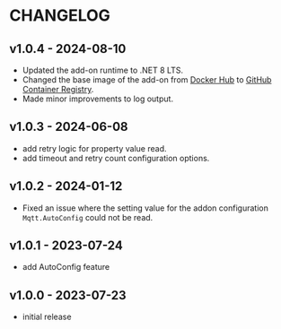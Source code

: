 # CHANGELOG

## v1.0.4 - 2024-08-10

- Updated the add-on runtime to .NET 8 LTS.
- Changed the base image of the add-on from [Docker Hub](https://hub.docker.com/r/homeassistant/amd64-base/tags) to [GitHub Container Registry](https://github.com/home-assistant/docker-base/pkgs/container/amd64-base).
- Made minor improvements to log output.

## v1.0.3 - 2024-06-08

- add retry logic for property value read.
- add timeout and retry count configuration options.

## v1.0.2 - 2024-01-12

- Fixed an issue where the setting value for the addon configuration `Mqtt.AutoConfig` could not be read.

## v1.0.1 - 2023-07-24

- add AutoConfig feature

## v1.0.0 - 2023-07-23

- initial release
